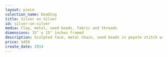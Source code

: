 ```yaml
---
layout: piece
colection_name: beading
title: Silver on Silver
id: silver-on-silver
media: Clay, metal, seed beads, fabric and threads
dimensions: 15" x 15" inches framed
description: Sculpted face, metal chain, seed beads in peyote stitch with layered quilted fabric and stitching. Framed and glassed with mat in maple frame 2" in depth
price: $450
create_date: 2014
---
```

